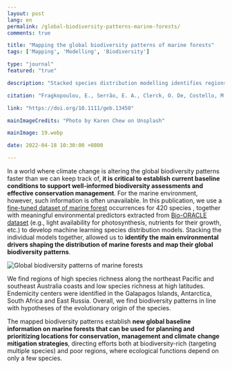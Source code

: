 ```yaml
---
layout: post
lang: en
permalink: /global-biodiversity-patterns-marine-forests/
comments: true

title: "Mapping the global biodiversity patterns of marine forests"
tags: ['Mapping', 'Modelling', 'Biodiversity']

type: "journal"
featured: "true"

description: "Stacked species distribution modelling identifies regions of high and low species richness and endemicity of marine forests of brown algae globally."

citation: "Fragkopoulou, E., Serrão, E. A., Clerck, O. De, Costello, M. J., Araújo, M. B., Duarte, C. M., Krause-Jensen, D., & Assis, J. (2022). Global biodiversity patterns of marine forests of brown macroalgae. Global Ecology & Biogeography."

link: "https://doi.org/10.1111/geb.13450"

mainImageCredits: "Photo by Karen Chew on Unsplash"

mainImage: 19.webp

date: 2022-04-18 10:30:00 +0800

---
```


In a world where climate change is altering the global biodiversity patterns faster than we can keep track of, <b>it is critical to establish current baseline conditions to support well-informed biodiversity assessments and effective conservation management</b>. For the marine environment, however, such information is often unavailable. In this publication, we use a [fine-tuned dataset of marine forest](https://www.biodiversitydatascience.com/global-distribution-dataset-marine-forests/) occurrences for 420 species , together with meaningful environmental predictors extracted from [Bio-ORACLE dataset](https://www.biodiversitydatascience.com/bio-oracle-climate-layers-ecological-distribution-modelling/) (e.g., light availability for photosynthesis, nutrients for their growth, etc.) to develop machine learning species distribution models. Stacking the individual models together, allowed us to <b>identify the main environmental drivers shaping the distribution of marine forests and map their global biodiversity patterns</b>.

<img src="{{ site.baseurl }}/assets/images/posts/19_2.webp" alt="Global biodiversity patterns of marine forests" style="max-height: 625px;">

We find regions of high species richness along the northeast Pacific and southeast Australia coasts and low species richness at high latitudes. Endemicity centers were identified in the Galapagos Islands, Antarctica, South Africa and East Russia. Overall, we find biodiversity patterns in line with hypotheses of the evolutionary origin of the species.

The mapped biodiversity patterns establish <b>new global baseline information on marine forests that can be used for planning and prioritizing locations for conservation, management and climate change mitigation strategies</b>, directing efforts both at biodiversity-rich (targeting multiple species) and poor regions, where ecological functions depend on only a few species.
